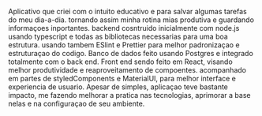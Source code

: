 Aplicativo que criei com o intuito educativo e para salvar algumas tarefas do meu dia-a-dia. tornando assim minha rotina mias produtiva e guardando informaçoes inportantes.
backend cosntruido inicialmente com node.js usando typescript e todas as bibliotecas necessarias para uma boa estrutura. usando tambem ESlint e Prettier para melhor padronizaçao e estruturaçao do codigo.
Banco de dados feito usando Postgres e integrado totalmente com o back end.
Front end sendo feito em React, visando melhor produtividade e reaproveitamento de compoentes. acompanhado em partes de styledComponents e MaterialUI, para melhor interface e experiencia de usuario.
Apesar de simples, aplicaçao teve bastante impacto, me fazendo melhorar a pratica nas tecnologias, aprimorar a base nelas e na configuraçao de seu ambiente.